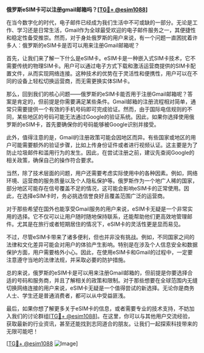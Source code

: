 **俄罗斯eSIM卡可以注册gmail邮箱吗？[[TG💪+ @esim1088](https://t.me/s/esim1088)]**

在当今数字化的时代，电子邮件已经成为我们生活中不可或缺的一部分。无论是工作、学习还是日常生活，Gmail作为全球最受欢迎的电子邮件服务之一，其便捷性和稳定性备受推崇。然而，对于身处俄罗斯的用户来说，有一个问题一直困扰着许多人：俄罗斯的eSIM卡是否可以用来注册Gmail邮箱呢？

首先，让我们来了解一下什么是eSIM卡。eSIM卡是一种嵌入式SIM卡技术，它不需要传统的物理SIM卡。用户可以通过电子方式下载和激活运营商提供的SIM卡配置文件，从而实现网络连接。这种技术的优势在于灵活性和便携性，用户可以在不同的设备上轻松切换运营商，而无需更换实体SIM卡。

那么，回到我们的核心问题——俄罗斯的eSIM卡能否用于注册Gmail邮箱呢？答案是肯定的，但前提是你需要满足某些条件。Gmail邮箱的注册流程相对简单，通常只需要提供一个有效的手机号码即可完成验证。然而，由于国际电信规则的不同，某些地区的号码可能无法通过Google的验证系统。因此，如果你选择使用俄罗斯的eSIM卡，首先要确保你的号码能够被Google识别并接受。

此外，值得注意的是，Gmail的注册政策可能会因地区而异。有些国家或地区的用户可能需要额外的验证步骤，比如上传身份证件或者进行视频认证。这主要是为了防止垃圾邮件和滥用行为的发生。因此，在尝试注册之前，建议先查阅Google的相关政策，确保自己的操作符合要求。

当然，除了技术层面的问题，用户还需要考虑实际使用中的各种因素。例如，网络环境、运营商的服务质量以及个人隐私保护等。俄罗斯作为一个地广人稀的国家，部分地区可能存在信号覆盖不足的情况，这可能会影响eSIM卡的正常使用。因此，在选择eSIM卡时，务必挑选信誉良好且覆盖范围广泛的运营商。

对于那些希望在国外也能享受Gmail服务的用户来说，eSIM卡无疑是一个非常实用的选择。它不仅可以让用户随时随地保持联系，还能帮助他们更高效地管理邮件。尤其是在旅行或者短期居住的情况下，eSIM卡的灵活性更是显而易见。

不过，尽管eSIM卡带来了诸多便利，但也并非没有挑战。例如，不同国家之间的法律和文化差异可能会对用户的体验产生影响。特别是在涉及个人信息安全和数据保护方面，用户需要格外小心。因此，在使用eSIM卡和Gmail的过程中，一定要注意遵守当地的法律法规，并采取必要的防护措施。

总的来说，俄罗斯的eSIM卡是可以用来注册Gmail邮箱的，但前提是你要选择合适的号码和服务商，并且了解相关的政策和限制。对于那些想要在全球范围内无缝切换网络连接的用户来说，eSIM卡无疑是一个值得尝试的新选择。无论你是商务人士、学生还是普通消费者，都可以从中受益匪浅。

最后，如果你想了解更多关于eSIM卡的信息，或者需要专业的技术支持，不妨加入我们的讨论群组[[TG💪+ @esim1088](https://t.me/s/esim1088)]。在这里，你可以与其他用户交流经验，获取最新的行业资讯，甚至还能找到志同道合的朋友。让我们一起探索科技带来的无限可能吧！

[[TG💪+ @esim1088](https://t.me/s/esim1088) ![Image](https://i.postimg.cc/4NQfJmqS/Snipaste-2025-05-13-00-14-12.png)]
